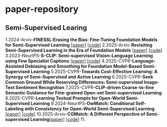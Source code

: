# paper-repository
## Semi-Supervised Learing
1.2024-Arxiv-__FINESSL:Erasing the Bias: Fine-Tuning Foundation Models for Semi-Supervised Learning__ [[paper](https://arxiv.org/pdf/2405.11756)] [[code](https://github.com/Gank0078/FineSSL)]
2.2025-Arxiv-__Revisiting Semi-Supervised Learning in the Era of Foundation Models__ [[paper](https://arxiv.org/pdf/2503.09707)] [[code](https://github.com/OSU-MLB/SSL-Foundation-Models)]
3.2023-NeurIPS-__S-CLIP: Semi-supervised Vision-Language Learning using Few Specialist Captions__ [[paper](https://proceedings.neurips.cc/paper_files/paper/2023/file/c06f788963f0ce069f5b2dbf83fe7822-Paper-Conference.pdf)] [[code](https://proceedings.neurips.cc/paper_files/paper/2023/file/c06f788963f0ce069f5b2dbf83fe7822-Paper-Conference.pdf)]
4.2025-CVPR-__Language-Assisted Debiasing and Smoothing for Foundation Model-Based Semi-Supervised Learning__
5.2025-CVPR-__Towards Cost-Effective Learning: A Synergy of Semi-Supervised and Active Learning__
6.2025-CVPR-__Seek Common Ground While Reserving Differences: Semi-supervised Image-Text Sentiment Recognition__
7.2025-CVPR-__CLIP-driven Coarse-to-fine Semantic Guidance for Fine-grained Open-set Semi-supervised Learning__
8.2025-CVPR-__Learning Textual Prompts for Open-World Semi-Supervised Learning__
9.2024-NeurIPS-__OwMatch: Conditional Self-Labeling with Consistency for Open-World Semi-Supervised Learning__ [[paper](https://proceedings.neurips.cc/paper_files/paper/2024/file/b4fd162d3e2d015233486a2e313828a7-Paper-Conference.pdf)] [[code](https://github.com/niusj03/OwMatch)]
10.2025-Arxiv-__CGMatch: A Different Perspective of Semi-supervised Learning__[[paper](https://arxiv.org/pdf/2503.02231?)] [[code](https://github.com/BoCheng-96/CGMatch)]
11.
